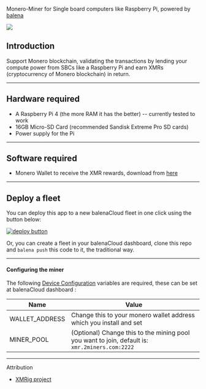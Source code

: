 Monero-Miner for Single board computers like Raspberry Pi, powered by [balena](https://balena.io)

![](https://raw.githubusercontent.com/iayanpahwa/monero-miner/master/assets/logo.png)

## Introduction
Support Monero blockchain, validating the transactions by lending your compute power from SBCs like a Raspberry Pi and earn XMRs (cryptocurrency of Monero blockchain) in return.

--------------------
## Hardware required

- A Raspberry Pi 4 (the more RAM it has the better) -- currently tested to work
- 16GB Micro-SD Card (recommended Sandisk Extreme Pro SD cards)
- Power supply for the Pi

--------------------
## Software required

- Monero Wallet to receive the XMR rewards, download from [here](http://getmonero.org/downloads/#gui)

--------------------
## Deploy a fleet

You can deploy this app to a new balenaCloud fleet in one click using the button below:

[![deploy button](https://balena.io/deploy.svg)](https://dashboard.balena-cloud.com/deploy?repoUrl=https://github.com/iayanpahwa/monero-miner)


Or, you can create a fleet in your balenaCloud dashboard, clone this repo and `balena push` this code to it, the traditional way.

--------------------

#### Configuring the miner

The following [Device Configuration](https://www.balena.io/docs/learn/manage/configuration/#configuration-variables) variables are required, these can be set at balenaCloud dashboard :


| Name                                  | Value                                                                                     |
| ------------------------------------- | ----------------------------------------------------------------------------------------- |
| WALLET_ADDRESS                        | Change this to your monero wallet address which you install and set
| MINER_POOL                            | (Optional) Change this to the mining pool you want to join, default is: ```xmr.2miners.com:2222```                           |

--------------------

Attribution

- [XMRig project](https://github.com/xmrig)